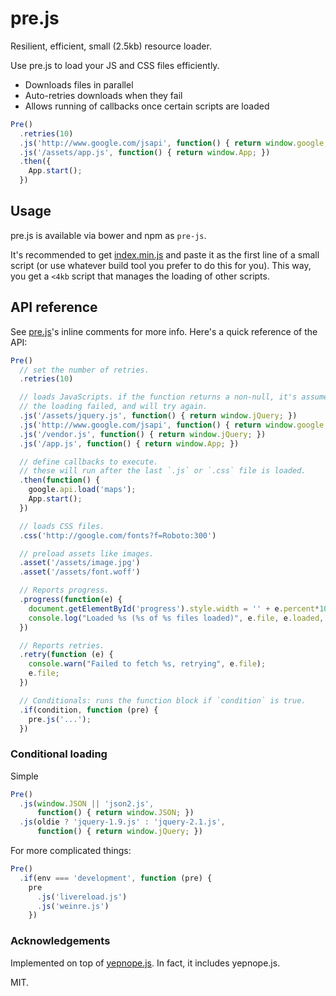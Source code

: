 pre.js
======

Resilient, efficient, small (2.5kb) resource loader.

Use pre.js to load your JS and CSS files efficiently.

 * Downloads files in parallel
 * Auto-retries downloads when they fail
 * Allows running of callbacks once certain scripts are loaded

```js
Pre()
  .retries(10)
  .js('http://www.google.com/jsapi', function() { return window.google; })
  .js('/assets/app.js', function() { return window.App; })
  .then({
    App.start();
  })
```

## Usage

pre.js is available via bower and npm as `pre-js`.

It's recommended to get [index.min.js] and paste it as the first line of a small 
script (or use whatever build tool you prefer to do this for you). This way, you 
get a `<4kb` script that manages the loading of other scripts.

## API reference

See [pre.js]'s inline comments for more info. Here's a quick reference of the 
API:

```js
Pre()
  // set the number of retries.
  .retries(10)

  // loads JavaScripts. if the function returns a non-null, it's assumed that
  // the loading failed, and will try again.
  .js('/assets/jquery.js', function() { return window.jQuery; })
  .js('http://www.google.com/jsapi', function() { return window.google; })
  .js('/vendor.js', function() { return window.jQuery; })
  .js('/app.js', function() { return window.App; })

  // define callbacks to execute.
  // these will run after the last `.js` or `.css` file is loaded.
  .then(function() {
    google.api.load('maps');
    App.start();
  })

  // loads CSS files.
  .css('http://google.com/fonts?f=Roboto:300')

  // preload assets like images.
  .asset('/assets/image.jpg')
  .asset('/assets/font.woff')

  // Reports progress.
  .progress(function(e) {
    document.getElementById('progress').style.width = '' + e.percent*100 + '%';
    console.log("Loaded %s (%s of %s files loaded)", e.file, e.loaded, e.total);
  })

  // Reports retries.
  .retry(function (e) {
    console.warn("Failed to fetch %s, retrying", e.file);
    e.file;
  })

  // Conditionals: runs the function block if `condition` is true.
  .if(condition, function (pre) {
    pre.js('...');
  })

```

### Conditional loading

Simple

``` js
Pre()
  .js(window.JSON || 'json2.js',
      function() { return window.JSON; })
  .js(oldie ? 'jquery-1.9.js' : 'jquery-2.1.js',
      function() { return window.jQuery; })
```

For more complicated things:

```js
Pre()
  .if(env === 'development', function (pre) {
    pre
      .js('livereload.js')
      .js('weinre.js')
    })
```

### Acknowledgements

Implemented on top of [yepnope.js](http://yepnopejs.com/). In fact, it includes 
yepnope.js.

MIT.

[index.min.js]: index.min.js
[pre.js]: pre.js
